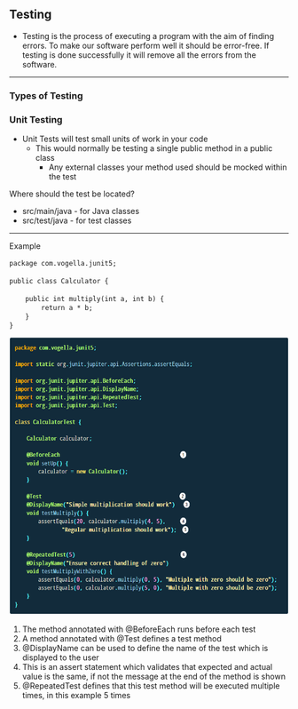 ## Testing

-  Testing is the process of executing a program with the aim of finding errors. To make our software perform well it should be error-free. If testing is done successfully it will remove all the errors from the software. 

---------------------------

### Types of Testing

### Unit Testing
-  Unit Tests will test small units of work in your code
    -  This would normally be testing a single public method in a public class
       -  Any external classes your method used should be mocked within the test

Where should the test be located?

-  src/main/java - for Java classes
-  src/test/java - for test classes

---------------------------

Example

```
package com.vogella.junit5;

public class Calculator {

    public int multiply(int a, int b) {
        return a * b;
    }
}
```

<img src="unitTestExample.PNG" height="500">


1) The method annotated with @BeforeEach runs before each test
2) A method annotated with @Test defines a test method
3) @DisplayName can be used to define the name of the test which is displayed to the user
4) This is an assert statement which validates that expected and actual value is the same, if not the message at the end of the method is shown
5) @RepeatedTest defines that this test method will be executed multiple times, in this example 5 times

